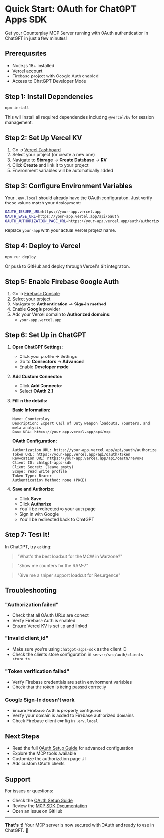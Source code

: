 # Quick Start: OAuth for ChatGPT Apps SDK

Get your Counterplay MCP Server running with OAuth authentication in ChatGPT in just a few minutes!

## Prerequisites

- Node.js 18+ installed
- Vercel account
- Firebase project with Google Auth enabled
- Access to ChatGPT Developer Mode

## Step 1: Install Dependencies

```bash
npm install
```

This will install all required dependencies including `@vercel/kv` for session management.

## Step 2: Set Up Vercel KV

1. Go to [Vercel Dashboard](https://vercel.com/dashboard)
2. Select your project (or create a new one)
3. Navigate to **Storage** → **Create Database** → **KV**
4. Click **Create** and link it to your project
5. Environment variables will be automatically added

## Step 3: Configure Environment Variables

Your `.env.local` should already have the OAuth configuration. Just verify these values match your deployment:

```bash
OAUTH_ISSUER_URL=https://your-app.vercel.app
OAUTH_BASE_URL=https://your-app.vercel.app/api/oauth
OAUTH_AUTHORIZATION_PAGE_URL=https://your-app.vercel.app/auth/authorize
```

Replace `your-app` with your actual Vercel project name.

## Step 4: Deploy to Vercel

```bash
npm run deploy
```

Or push to GitHub and deploy through Vercel's Git integration.

## Step 5: Enable Firebase Google Auth

1. Go to [Firebase Console](https://console.firebase.google.com/)
2. Select your project
3. Navigate to **Authentication** → **Sign-in method**
4. Enable **Google** provider
5. Add your Vercel domain to **Authorized domains**:
   - `your-app.vercel.app`

## Step 6: Set Up in ChatGPT

1. **Open ChatGPT Settings:**
   - Click your profile → Settings
   - Go to **Connectors** → **Advanced**
   - Enable **Developer mode**

2. **Add Custom Connector:**
   - Click **Add Connector**
   - Select **OAuth 2.1**

3. **Fill in the details:**

   **Basic Information:**
   ```
   Name: Counterplay
   Description: Expert Call of Duty weapon loadouts, counters, and meta analysis
   Base URL: https://your-app.vercel.app/api/mcp
   ```

   **OAuth Configuration:**
   ```
   Authorization URL: https://your-app.vercel.app/api/oauth/authorize
   Token URL: https://your-app.vercel.app/api/oauth/token
   Revocation URL: https://your-app.vercel.app/api/oauth/revoke
   Client ID: chatgpt-apps-sdk
   Client Secret: (leave empty)
   Scope: read write profile
   Token Type: Bearer
   Authentication Method: none (PKCE)
   ```

4. **Save and Authorize:**
   - Click **Save**
   - Click **Authorize**
   - You'll be redirected to your auth page
   - Sign in with Google
   - You'll be redirected back to ChatGPT

## Step 7: Test It!

In ChatGPT, try asking:

> "What's the best loadout for the MCW in Warzone?"

> "Show me counters for the RAM-7"

> "Give me a sniper support loadout for Resurgence"

## Troubleshooting

### "Authorization failed"

- Check that all OAuth URLs are correct
- Verify Firebase Auth is enabled
- Ensure Vercel KV is set up and linked

### "Invalid client_id"

- Make sure you're using `chatgpt-apps-sdk` as the client ID
- Check the clients store configuration in `server/src/auth/clients-store.ts`

### "Token verification failed"

- Verify Firebase credentials are set in environment variables
- Check that the token is being passed correctly

### Google Sign-In doesn't work

- Ensure Firebase Auth is properly configured
- Verify your domain is added to Firebase authorized domains
- Check Firebase client config in `.env.local`

## Next Steps

- Read the full [OAuth Setup Guide](./OAUTH_SETUP.md) for advanced configuration
- Explore the MCP tools available
- Customize the authorization page UI
- Add custom OAuth clients

## Support

For issues or questions:
- Check the [OAuth Setup Guide](./OAUTH_SETUP.md)
- Review the [MCP SDK Documentation](https://github.com/modelcontextprotocol/typescript-sdk)
- Open an issue on GitHub

---

**That's it!** Your MCP server is now secured with OAuth and ready to use in ChatGPT. 🎉
